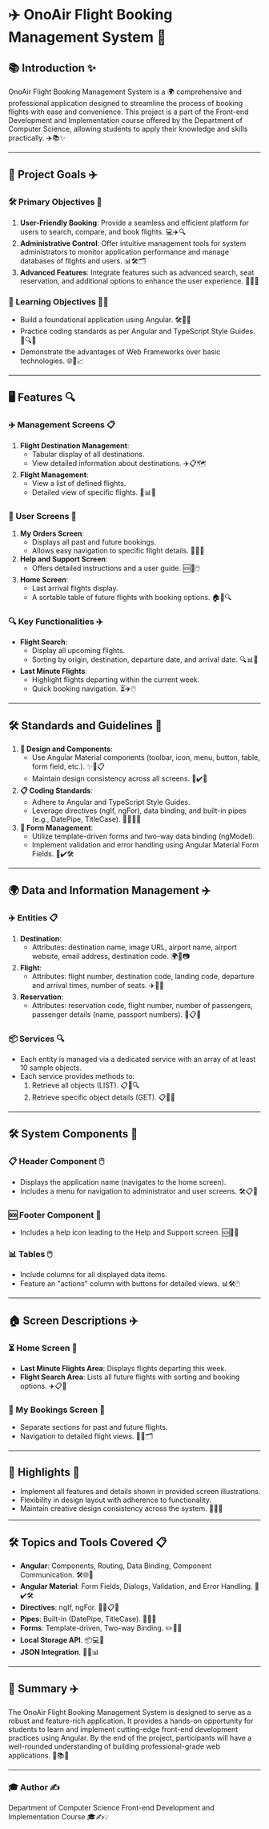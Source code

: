 
# ✈️ OnoAir Flight Booking Management System 🛫

## 📚 Introduction ✨
OnoAir Flight Booking Management System is a 🌍 comprehensive and professional application designed to streamline the process of booking flights with ease and convenience. This project is a part of the Front-end Development and Implementation course offered by the Department of Computer Science, allowing students to apply their knowledge and skills practically. ✈️📚✨

---

## 🎯 Project Goals ✈️

### 🛠️ Primary Objectives 💺
1. **User-Friendly Booking**: Provide a seamless and efficient platform for users to search, compare, and book flights. 💻✈️🔍
2. **Administrative Control**: Offer intuitive management tools for system administrators to monitor application performance and manage databases of flights and users. 📊🛠️🗂️
3. **Advanced Features**: Integrate features such as advanced search, seat reservation, and additional options to enhance the user experience. 🚀💺🎯

### 📘 Learning Objectives 🧑‍💻
- Build a foundational application using Angular. 🛠️📘✨
- Practice coding standards as per Angular and TypeScript Style Guides. 📜🔍💡
- Demonstrate the advantages of Web Frameworks over basic technologies. 🌐🚀📈

---

## 🖥️ Features 🔍

### ✈️ Management Screens 📋
1. **Flight Destination Management**:
   - Tabular display of all destinations.
   - View detailed information about destinations. ✈️📋🗺️
2. **Flight Management**:
   - View a list of defined flights.
   - Detailed view of specific flights. 🛫📊📅

### 🛒 User Screens 📂
1. **My Orders Screen**:
   - Displays all past and future bookings.
   - Allows easy navigation to specific flight details. 🛒🛫📂
2. **Help and Support Screen**:
   - Offers detailed instructions and a user guide. 🆘📘🖱️
3. **Home Screen**:
   - Last arrival flights display.
   - A sortable table of future flights with booking options. 🏠📅🔍

### 🔍 Key Functionalities ✈️
- **Flight Search**:
  - Display all upcoming flights.
  - Sorting by origin, destination, departure date, and arrival date. 🔍📊📅
- **Last Minute Flights**:
  - Highlight flights departing within the current week.
  - Quick booking navigation. ⏳✈️🖱️

---

## 🛠️ Standards and Guidelines 📜
1. **🎨 Design and Components**:
   - Use Angular Material components (toolbar, icon, menu, button, table, form field, etc.). ✨📐📋
   - Maintain design consistency across all screens. 🎨✔️📱
2. **📋 Coding Standards**:
   - Adhere to Angular and TypeScript Style Guides.
   - Leverage directives (ngIf, ngFor), data binding, and built-in pipes (e.g., DatePipe, TitleCase). 🧑‍💻📜🔧
3. **📄 Form Management**:
   - Utilize template-driven forms and two-way data binding (ngModel).
   - Implement validation and error handling using Angular Material Form Fields. 📝✔️🛠️

---

## 🌍 Data and Information Management ✈️

### ✈️ Entities 📋
1. **Destination**:
   - Attributes: destination name, image URL, airport name, airport website, email address, destination code. 🌍📧📷
2. **Flight**:
   - Attributes: flight number, destination code, landing code, departure and arrival times, number of seats. ✈️🛫🛬
3. **Reservation**:
   - Attributes: reservation code, flight number, number of passengers, passenger details (name, passport numbers). 🛒📋🛂

### 📦 Services 🔍
- Each entity is managed via a dedicated service with an array of at least 10 sample objects.
- Each service provides methods to:
  1. Retrieve all objects (LIST). 📋📂🔍
  2. Retrieve specific object details (GET). 📋📄🔎

---

## 🛠️ System Components 📱

### 📋 Header Component 🖱️
- Displays the application name (navigates to the home screen).
- Includes a menu for navigation to administrator and user screens. 🛠️📋📱

### 🆘 Footer Component 📩
- Includes a help icon leading to the Help and Support screen. 🆘📩📱

### 📊 Tables 🖱️
- Include columns for all displayed data items.
- Feature an "actions" column with buttons for detailed views. 📊🛠️🖱️

---

## 🏠 Screen Descriptions ✈️

### ⏳ Home Screen 📅
- **Last Minute Flights Area**: Displays flights departing this week.
- **Flight Search Area**: Lists all future flights with sorting and booking options. ✈️📋📅

### 🛒 My Bookings Screen 📂
- Separate sections for past and future flights.
- Navigation to detailed flight views. 🛒📂🗂️

---

## 🌟 Highlights 🎨
- Implement all features and details shown in provided screen illustrations.
- Flexibility in design layout with adherence to functionality.
- Maintain creative design consistency across the system. 🌟🎨✨

---

## 🛠️ Topics and Tools Covered 📋
- **Angular**: Components, Routing, Data Binding, Component Communication. 🛠️🌐🔗
- **Angular Material**: Form Fields, Dialogs, Validation, and Error Handling. 📝✔️🛠️
- **Directives**: ngIf, ngFor. 🧑‍💻📋🔧
- **Pipes**: Built-in (DatePipe, TitleCase). 📅📝🔗
- **Forms**: Template-driven, Two-way Binding. ✏️🔗📄
- **Local Storage API**. 📦💻📂
- **JSON Integration**. 📝💾📊

---

## 🚀 Summary ✈️
The OnoAir Flight Booking Management System is designed to serve as a robust and feature-rich application. It provides a hands-on opportunity for students to learn and implement cutting-edge front-end development practices using Angular. By the end of the project, participants will have a well-rounded understanding of building professional-grade web applications. 🚀📚✨

---

### 🎓 Author ✍️
Department of Computer Science
Front-end Development and Implementation Course 🎓✍️💡
